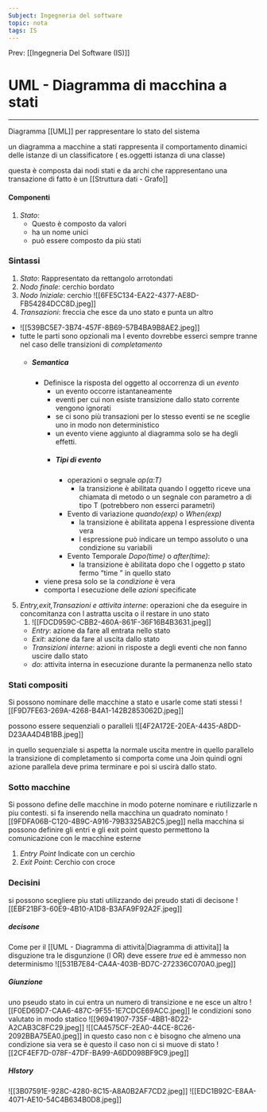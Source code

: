 ```yaml
---
Subject: Ingegneria del software
topic: nota
tags: IS
---
```


Prev: [[Ingegneria Del Software (IS)]]

# UML - Diagramma di macchina a stati
---
Diagramma [[UML]] per rappresentare lo stato del sistema 


un diagramma a macchine a stati rappresenta il comportamento dinamici delle istanze di un classificatore ( es.oggetti istanza di una classe)

questa è composta dai nodi stati e da archi che rappresentano una transazione di fatto è un [[Struttura dati - Grafo]]

#### Componenti
1. _Stato_: 
	- Questo è composto da valori 
	- ha un nome unici
	- può essere composto da più stati

### Sintassi
1. _Stato_: Rappresentato da rettangolo arrotondati
2. _Nodo finale_: cerchio bordato
3. _Nodo Iniziale_: cerchio 
	 ![[6FE5C134-EA22-4377-AE8D-FB54284DCC8D.jpeg]]
4. _Transazioni_: freccia che esce da uno stato e punta un altro 
- ![[539BC5E7-3B74-457F-8B69-57B4BA9B8AE2.jpeg]]
- tutte le parti sono opzionali ma l evento dovrebbe esserci sempre tranne nel caso delle transizioni di _completamento_
	- ##### Semantica
		- Definisce la risposta del oggetto al occorrenza di un _evento_
			- un evento occorre istantaneamente
			- eventi per cui non esiste transizione dallo stato corrente vengono ignorati
			- se ci sono più transazioni per lo stesso eventi se ne sceglie uno in modo non deterministico
			- un evento viene aggiunto al diagramma solo se ha degli effetti.
			- ##### Tipi di evento
				- operazioni o segnale _op(a:T)_
					- la transizione è abilitata quando l oggetto riceve una chiamata di metodo o un segnale con parametro a di tipo T (potrebbero non esserci parametri) 
				- Evento di variazione _quando(exp)_ o _When(exp)_
					- la transizione è abilitata appena l espressione diventa vera
					- l espressione può indicare un tempo assoluto o una condizione su variabili
				- Evento  Temporale _Dopo(time)_ o _after(time)_:
					- la transizione è abilitata dopo che l oggetto p stato fermo “time ” in quello stato 
		- viene presa solo se la _condizione_ è vera
		- comporta l esecuzione delle _azioni_ specificate
5.  _Entry,exit,Transazioni e attivita interne_:  operazioni che da eseguire in concomitanza con l astratta uscita o il restare in uno stato
	1. ![[FDCD959C-CBB2-460A-861F-36F16B4B3631.jpeg]]
	 - _Entry_: azione da fare all entrata nello stato
	 - _Exit_: azione da fare al uscita dallo stato
	 - _Transizioni interne_: azioni in risposte a degli eventi che non fanno uscire dallo stato 
	 - _do_: attivita interna in esecuzione durante la permanenza nello stato

### Stati compositi 
 Si possono nominare delle macchine a stato e usarle come stati stessi 
 ![[F9D7FE63-269A-4268-B4A1-142B2853062D.jpeg]]

possono essere sequenziali o paralleli 
![[4F2A172E-20EA-4435-A8DD-D23AA4D4B1BB.jpeg]]

in quello sequenziale si aspetta la normale uscita mentre in quello parallelo la transizione di completamento si comporta come una Join quindi ogni azione parallela deve prima terminare  e poi si uscirà dallo stato.

### Sotto macchine
Si possono define delle macchine in modo poterne nominare e riutilizzarle n piu contesti.
si fa inserendo nella macchina un quadrato nominato 
![[9FDFA06B-C120-4B9C-A916-79B3325AB2C5.jpeg]]
nella macchina si possono definire gli entri e gli exit point questo permettono la comunicazione con le macchine esterne 
1. _Entry Point_ Indicate con un cerchio
2. _Exit Point_: Cerchio con croce


### Decisini 
si possono scegliere piu stati utilizzando dei preudo stati di decisone 
![[EBF21BF3-60E9-4B10-A1D8-B3AFA9F92A2F.jpeg]]
##### decisone
Come per il [[UML - Diagramma di attività|Diagramma di attivita]] la disguzione tra le disgunzione (l OR) deve essere _true_ ed è ammesso non determinismo 
![[531B7E84-CA4A-403B-BD7C-272336C070A0.jpeg]]
##### Giunzione 
uno pseudo stato in cui entra un numero di transizione e ne esce un altro 
![[F0ED69D7-CAA6-487C-9F55-1E7CDCE69ACC.jpeg]]
le condizioni sono valutato in modo statico 
![[96941907-735F-4BB1-8D22-A2CAB3C8FC29.jpeg]]
![[CA4575CF-2EA0-44CE-8C26-2092BBA75EA0.jpeg]]
in questo caso non c è bisogno che almeno una condizione sia vera  se è questo il caso non ci si muove di stato 
![[2CF4EF7D-078F-47DF-BA99-A6DD098BF9C9.jpeg]]
##### HIstory
![[3B07591E-928C-4280-8C15-A8A0B2AF7CD2.jpeg]]
![[EDC1B92C-E8AA-4071-AE10-54C4B634B0D8.jpeg]]